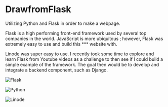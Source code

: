 # DrawfromFlask
Utilizing Python and Flask in order to make a webpage.

Flask is a high performing front-end framework used by several top companies in the world. JavaScript is more ubiquitous ; however, Flask was extremely easy to use and build this *** website with.

Linode was super easy to use. I recently took some time to explore and learn Flask from Youtube videos as a challenge to then see if I could build a simple example of the framework. The goal then would be to develop and integrate a backend component, such as Django. 



![Flask](https://img.shields.io/badge/flask-%23000.svg?style=for-the-badge&logo=flask&logoColor=white) 


![Python](https://img.shields.io/badge/python-3670A0?style=for-the-badge&logo=python&logoColor=ffdd54) 


![Linode](https://img.shields.io/badge/linode-00A95C?style=for-the-badge&logo=linode&logoColor=white)

